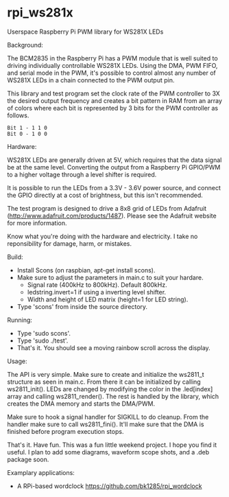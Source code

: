 rpi_ws281x
==========

Userspace Raspberry Pi PWM library for WS281X LEDs

Background:

The BCM2835 in the Raspberry Pi has a PWM module that is well suited to
driving individually controllable WS281X LEDs.  Using the DMA, PWM FIFO,
and serial mode in the PWM, it's possible to control almost any number
of WS281X LEDs in a chain connected to the PWM output pin.

This library and test program set the clock rate of the PWM controller to
3X the desired output frequency and creates a bit pattern in RAM from an
array of colors where each bit is represented by 3 bits for the PWM
controller as follows.

    Bit 1 - 1 1 0
    Bit 0 - 1 0 0


Hardware:

WS281X LEDs are generally driven at 5V, which requires that the data
signal be at the same level.  Converting the output from a Raspberry
Pi GPIO/PWM to a higher voltage through a level shifter is required.

It is possible to run the LEDs from a 3.3V - 3.6V power source, and
connect the GPIO directly at a cost of brightness, but this isn't
recommended.

The test program is designed to drive a 8x8 grid of LEDs from Adafruit
(http://www.adafruit.com/products/1487).  Please see the Adafruit
website for more information.

Know what you're doing with the hardware and electricity.  I take no
reponsibility for damage, harm, or mistakes.


Build:

- Install Scons (on raspbian, apt-get install scons).
- Make sure to adjust the parameters in main.c to suit your hardare.
  - Signal rate (400kHz to 800kHz).  Default 800kHz.
  - ledstring.invert=1 if using a inverting level shifter.
  - Width and height of LED matrix (height=1 for LED string).
- Type 'scons' from inside the source directory.


Running:

- Type 'sudo scons'.
- Type 'sudo ./test'.
- That's it.  You should see a moving rainbow scroll across the
  display.


Usage:

The API is very simple.  Make sure to create and initialize the ws2811_t
structure as seen in main.c.  From there it can be initialized
by calling ws2811_init().  LEDs are changed by modifying the color in
the .led[index] array and calling ws2811_render().  The rest is handled
by the library, which creates the DMA memory and starts the DMA/PWM.

Make sure to hook a signal handler for SIGKILL to do cleanup.  From the
handler make sure to call ws2811_fini().  It'll make sure that the DMA
is finished before program execution stops.

That's it.  Have fun.  This was a fun little weekend project.  I hope
you find it useful.  I plan to add some diagrams, waveform scope shots,
and a .deb package soon.


Examplary applications:

- A RPi-based wordclock https://github.com/bk1285/rpi_wordclock
